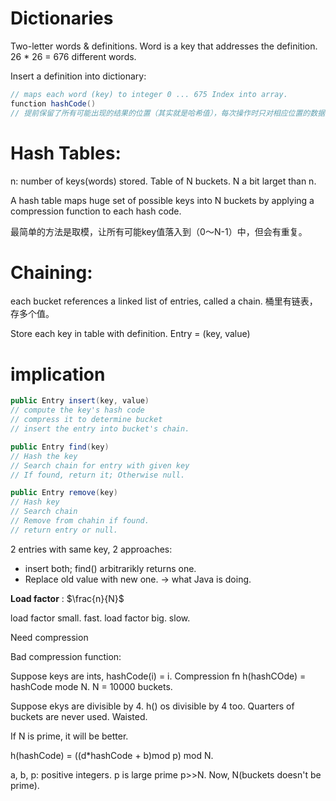 # Dictionaries

Two-letter words & definitions. Word is a key that addresses the definition. 26 * 26 = 676 different words.

Insert a definition into dictionary: 
```java
// maps each word (key) to integer 0 ... 675 Index into array.
function hashCode() 
// 提前保留了所有可能出现的结果的位置（其实就是哈希值），每次操作时只对相应位置的数据操作。
```

# Hash Tables:
n: number of keys(words) stored.
Table of N buckets. N a bit larget than n.

A hash table maps huge set of possible keys into N buckets by applying a compression function to each hash code.

最简单的方法是取模，让所有可能key值落入到（0～N-1）中，但会有重复。

# Chaining: 
each bucket references a linked list of entries, called a chain. 桶里有链表，存多个值。

Store each key in table with definition. Entry = (key, value)

# implication
```java
public Entry insert(key, value)
// compute the key's hash code
// compress it to determine bucket
// insert the entry into bucket's chain.

public Entry find(key)
// Hash the key
// Search chain for entry with given key
// If found, return it; Otherwise null.

public Entry remove(key)
// Hash key
// Search chain
// Remove from chahin if found.
// return entry or null.
```
2 entries with same key, 2 approaches:
* insert both; find() arbitrarikly returns one.
* Replace old value with new one. -> what Java is doing.

**Load factor** : $\frac{n}{N}$

load factor small. fast.
load factor big. slow.

Need compression

Bad compression function:

Suppose keys are ints, hashCode(i) = i. Compression fn h(hashCOde) = hashCode mode N. N = 10000 buckets.

Suppose ekys are divisible by 4. h() os divisible by 4 too. Quarters of buckets are never used. Waisted. 

If N is prime, it will be better.

h(hashCode) = ((d*hashCode + b)mod p) mod N.

a, b, p: positive integers.
p is large prime
p>>N. Now, N(buckets doesn't be prime).




